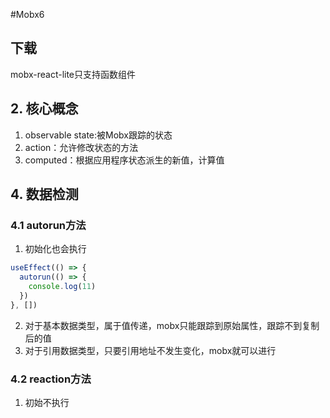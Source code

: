 #Mobx6
## 下载
mobx-react-lite只支持函数组件
## 2. 核心概念
1. observable state:被Mobx跟踪的状态
2. action：允许修改状态的方法
3. computed：根据应用程序状态派生的新值，计算值
## 4. 数据检测
### 4.1 autorun方法
1. 初始化也会执行
```JavaScript
useEffect(() => {
  autorun(() => {
    console.log(11)
  })
}, [])
```
2. 对于基本数据类型，属于值传递，mobx只能跟踪到原始属性，跟踪不到复制后的值
3. 对于引用数据类型，只要引用地址不发生变化，mobx就可以进行

### 4.2 reaction方法
1. 初始不执行